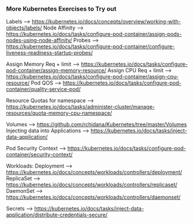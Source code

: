 ### More Kubernetes Exercises to Try out

Labels --> https://kubernetes.io/docs/concepts/overview/working-with-objects/labels/
Node Affinity --> https://kubernetes.io/docs/tasks/configure-pod-container/assign-pods-nodes-using-node-affinity/
Probes --> https://kubernetes.io/docs/tasks/configure-pod-container/configure-liveness-readiness-startup-probes/

Assign Memory Req + limit --> https://kubernetes.io/docs/tasks/configure-pod-container/assign-memory-resource/
Assign CPU Req + limit --> https://kubernetes.io/docs/tasks/configure-pod-container/assign-cpu-resource/
Pod QOS --> https://kubernetes.io/docs/tasks/configure-pod-container/quality-service-pod/

Resource Quotas for namespace --> https://kubernetes.io/docs/tasks/administer-cluster/manage-resources/quota-memory-cpu-namespace/

Volumes --> https://github.com/rchidana/Kubernetes/tree/master/Volumes
Injecting data into Applications --> https://kubernetes.io/docs/tasks/inject-data-application/


Pod Security Context --> https://kubernetes.io/docs/tasks/configure-pod-container/security-context/

Workloads:
Deployment --> https://kubernetes.io/docs/concepts/workloads/controllers/deployment/
ReplicaSet --> https://kubernetes.io/docs/concepts/workloads/controllers/replicaset/
DaemonSet --> https://kubernetes.io/docs/concepts/workloads/controllers/daemonset/

Secrets --> https://kubernetes.io/docs/tasks/inject-data-application/distribute-credentials-secure/



